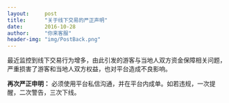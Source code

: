 ```yaml
---
layout:     post
title:      "关于线下交易的严正声明"
date:       2016-10-28
author:     "你来客服"
header-img: "img/PostBack.png"
---
```


最近监控到线下交易行为增多，由此引发的游客与当地人双方资金保障相关问题，严重损害了游客和当地人双方权益，也对平台造成不良影响。

**再次严正申明：**
必须使用平台私信沟通，并在平台内成单。如若违规，一次提醒，二次警告，三次下线。